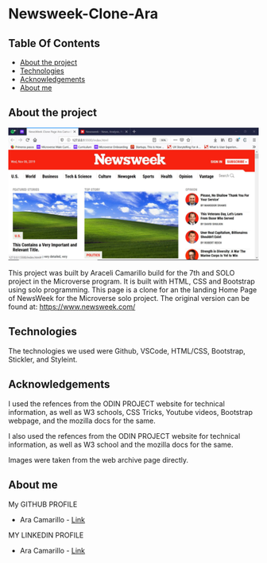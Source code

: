 # Newsweek-Clone-Ara
## Table Of Contents

* [About the project](#about-the-project)
* [Technologies](#technologies)
* [Acknowledgements](#acknowledgements)
* [About me](#about-me)


## About the project

<div><img src= "images/screenShotNewsWeek.JPG"></div>

This project was built by Araceli Camarillo build for the 7th and SOLO project in the Microverse program. It is built with HTML, CSS and Bootstrap using solo programming. This page is a clone for an the landing Home Page of NewsWeek for the Microverse solo project. The original version can be found at: https://www.newsweek.com/

## Technologies
<!--Add more technologies HERE-->
The technologies we used were Github, VSCode, HTML/CSS, Bootstrap, Stickler, and Styleint.

## Acknowledgements

I used the refences from the ODIN PROJECT website for technical information, as well as W3 schools, CSS Tricks, Youtube videos, Bootstrap webpage, and the mozilla docs for the same.

<!--I used free icon packs downloaded from https://www.iconfinder.com/ for the images in our project page.-->
I also used the refences from the ODIN PROJECT website for technical information, as well as W3 school and the mozilla docs for the same.

Images were taken from the web archive page directly.


## About me

My GITHUB PROFILE
* Ara Camarillo - [Link](https://github.com/aracelicaes)

MY LINKEDIN PROFILE
* Ara Camarillo - [Link](https://www.linkedin.com/in/ara-camarillo-7297799b/
)

